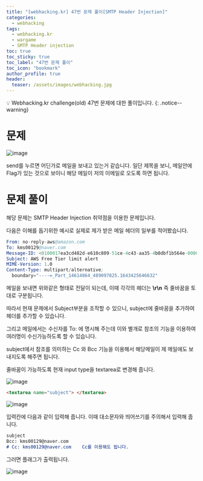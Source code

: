 ```yaml
---
title: "[webhacking.kr] 47번 문제 풀이[SMTP Header Injection]"
categories:
  - webhacking
tags:
  - webhacking.kr
  - wargame
  - SMTP Header injection
toc: true
toc_sticky: true
toc_label: "47번 문제 풀이"
toc_icon: "bookmark"
author_profile: true
header:
  teaser: /assets/images/webhacking.jpg
---
```


💡 Webhacking.kr challenge(old) 47번 문제에 대한 풀이입니다.
{: .notice--warning}

# 문제
  ![image](https://user-images.githubusercontent.com/33647663/152763430-806d615e-8523-47ea-987e-95e91fd4c6fa.png)
  
  send를 누르면 어딘가로 메일을 보내고 있는거 같습니다. 일단 제목을 보니, 메일안에 Flag가 있는 것으로 보이니 해당 메일이 저의 이메일로 오도록 하면 됩니다.


# 문제 풀이
  해당 문제는 SMTP Header Injection 취약점을 이용한 문제입니다.
  
  다음은 이해를 돕기위한 예시로 실제로 제가 받은 메일 헤더의 일부를 적어봤습니다.

  ```s
From: no-reply-aws@amazon.com
To: kms00129@naver.com
Message-ID: <0100017ea3cd482d-e610c809-51ce-4c43-aa35-4b0dbf1b564e-000000@email.amazonses.com>
Subject: AWS Free Tier limit alert
MIME-Version: 1.0
Content-Type: multipart/alternative; 
	boundary="----=_Part_14614864_489097825.1643425646632"
  ```

  메일을 보내면 위와같은 형태로 전달이 되는데, 이때 각각의 헤더는 **\r\n** 즉 줄바꿈을 토대로 구분됩니다.

  따라서 현재 문제에서 Subject부분을 조작할 수 있으니, subject에 줄바꿈을 추가하여 헤더를 추가할 수 있습니다.

  그리고 메일에서는 수신자를 To: 에 명시해 주는데 이와 별개로 참조의 기능을 이용하여 여러명이 수신가능하도록 할 수 있습니다.

  subject에서 참조를 의미하는 Cc 와 Bcc 기능을 이용해서 해당메일이 제 메일에도 보내지도록 해주면 됩니다.

  줄바꿈이 가능하도록 현재 input type을 textarea로 변경해 줍니다.

  ![image](https://user-images.githubusercontent.com/33647663/152765291-be06938f-0a57-42ee-be01-4e982133675f.png)

  ```html
<textarea name="subject"> </textarea>
  ```

  ![image](https://user-images.githubusercontent.com/33647663/152765577-e3a96299-d37d-4c44-a424-71c967344b2d.png)

  입력칸에 다음과 같이 입력해 줍니다. 이때 대소문자와 띄어쓰기를 주의해서 입력해 줍니다.

  ```md
  subject
  Bcc: kms00129@naver.com
  # Cc: kms00129@naver.com    Cc를 이용해도 됩니다.
  ```

  그러면 플래그가 출력됩니다.

  ![image](https://user-images.githubusercontent.com/33647663/152765798-7830ef3e-ca4d-483f-b501-d0481e0d102e.png)
